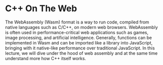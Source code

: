 ﻿# C++ On The Web

The WebAssembly (Wasm) format is a way to run code, compiled from native languages such as C/C++, on modern web browsers. WebAssembly is often used in performance-critical web applications such as games, image processing, and artificial intelligence. Generally, functions can be implemented in Wasm and can be imported like a library into JavaScript, bringing with it native-like performance over traditional JavaScript. In this lecture, we will dive under the hood of web assembly and at the same time understand more how C++ itself works.
